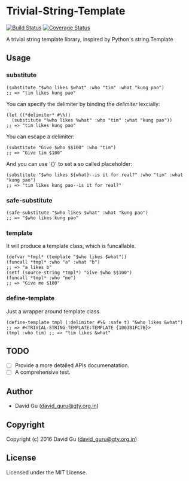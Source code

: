 # Trivial-String-Template 

[![Build Status](https://travis-ci.org/macdavid313/trivial-string-template.svg?branch=master)](https://travis-ci.org/macdavid313/trivial-string-template)
[![Coverage Status](https://coveralls.io/repos/github/macdavid313/trivial-string-template/badge.svg?branch=master)](https://coveralls.io/github/macdavid313/trivial-string-template?branch=master)

A trivial string template library, inspired by Python's string.Template

## Usage

### substitute

```common-lisp
(substitute "$who likes $what" :who "tim" :what "kung pao")
;; => "tim likes kung pao"
```

You can specify the delimiter by binding the *delimiter* lexcially:

```common-lisp
(let ((*delimiter* #\%))
  (substitute "%who likes %what" :who "tim" :what "kung pao"))
;; => "tim likes kung pao"
```

You can escape a delimiter:

```common-lisp
(substitute "Give $who $$100" :who "tim")
;; => "Give tim $100"
```

And you can use '{}' to set a so called placeholder:

```common-lisp
(substitute "$who likes ${what}--is it for real?" :who "tim" :what "kung pao")
;; => "tim likes kung pao--is it for real?"
```

### safe-substitute

```common-lisp
(safe-substitute "$who likes $what" :what "kung pao")
;; => "$who likes kung pao"
```

### template

It will produce a template class, which is funcallable.

```common-lisp
(defvar *tmpl* (template "$who likes $what"))
(funcall *tmpl* :who "a" :what "b")
;; => "a likes b"
(setf (source-string *tmpl*) "Give $who $$100")
(funcall *tmpl* :who "me")
;; => "Give me $100"
```

### define-template

Just a wrapper around template class.

```common-lisp
(define-template tmpl (:delimiter #\& :safe t) "&who likes &what")
;; => #<TRIVIAL-STRING-TEMPLATE:TEMPLATE {1003B1FC7B}>
(tmpl :who tim) ;; => "tim likes &what"
```

## TODO

- [ ] Provide a more detailed APIs documenatation.
- [ ] A comprehensive test.

## Author

* David Gu (david_guru@gty.org.in)

## Copyright

Copyright (c) 2016 David Gu (david_guru@gty.org.in)

## License

Licensed under the MIT License.
